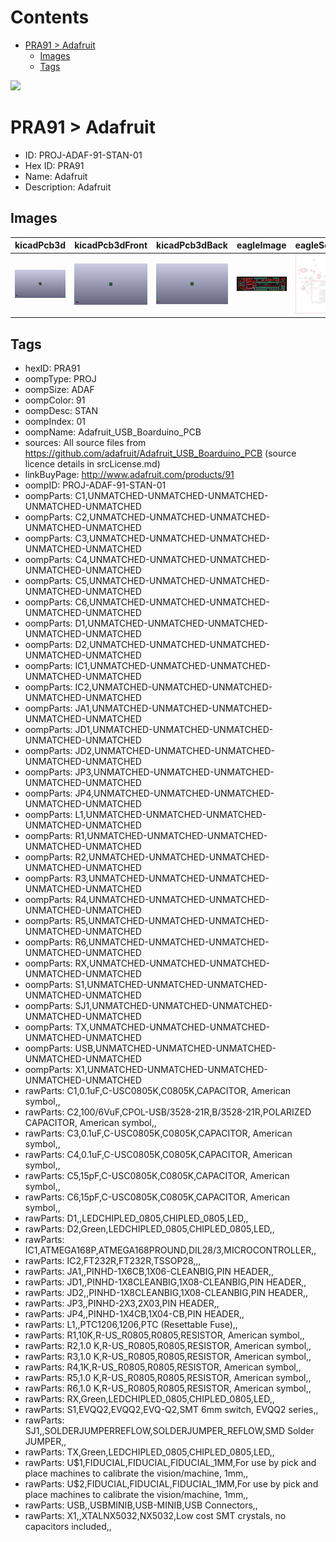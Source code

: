 



Contents
========

* [PRA91 > Adafruit](#pra91--adafruit)
	* [Images](#images)
	* [Tags](#tags)
  
![][im]
# PRA91 > Adafruit

- ID: PROJ-ADAF-91-STAN-01
- Hex ID: PRA91
- Name: Adafruit
- Description: Adafruit

## Images
  
  

|kicadPcb3d|kicadPcb3dFront|kicadPcb3dBack|eagleImage|eagleSchemImage|
| :---: | :---: | :---: | :---: | :---: |
|[![kicadPcb3d](kicadPcb3d_140.png)](kicadPcb3d.png)|[![kicadPcb3dFront](kicadPcb3dFront_140.png)](kicadPcb3dFront.png)|[![kicadPcb3dBack](kicadPcb3dBack_140.png)](kicadPcb3dBack.png)|[![eagleImage](eagleImage_140.png)](eagleImage.png)|[![eagleSchemImage](eagleSchemImage_140.png)](eagleSchemImage.png)|

## Tags

- hexID: PRA91
- oompType: PROJ
- oompSize: ADAF
- oompColor: 91
- oompDesc: STAN
- oompIndex: 01
- oompName: Adafruit_USB_Boarduino_PCB
- sources: All source files from https://github.com/adafruit/Adafruit_USB_Boarduino_PCB (source licence details in srcLicense.md)
- linkBuyPage: http://www.adafruit.com/products/91
- oompID: PROJ-ADAF-91-STAN-01
- oompParts: C1,UNMATCHED-UNMATCHED-UNMATCHED-UNMATCHED-UNMATCHED
- oompParts: C2,UNMATCHED-UNMATCHED-UNMATCHED-UNMATCHED-UNMATCHED
- oompParts: C3,UNMATCHED-UNMATCHED-UNMATCHED-UNMATCHED-UNMATCHED
- oompParts: C4,UNMATCHED-UNMATCHED-UNMATCHED-UNMATCHED-UNMATCHED
- oompParts: C5,UNMATCHED-UNMATCHED-UNMATCHED-UNMATCHED-UNMATCHED
- oompParts: C6,UNMATCHED-UNMATCHED-UNMATCHED-UNMATCHED-UNMATCHED
- oompParts: D1,UNMATCHED-UNMATCHED-UNMATCHED-UNMATCHED-UNMATCHED
- oompParts: D2,UNMATCHED-UNMATCHED-UNMATCHED-UNMATCHED-UNMATCHED
- oompParts: IC1,UNMATCHED-UNMATCHED-UNMATCHED-UNMATCHED-UNMATCHED
- oompParts: IC2,UNMATCHED-UNMATCHED-UNMATCHED-UNMATCHED-UNMATCHED
- oompParts: JA1,UNMATCHED-UNMATCHED-UNMATCHED-UNMATCHED-UNMATCHED
- oompParts: JD1,UNMATCHED-UNMATCHED-UNMATCHED-UNMATCHED-UNMATCHED
- oompParts: JD2,UNMATCHED-UNMATCHED-UNMATCHED-UNMATCHED-UNMATCHED
- oompParts: JP3,UNMATCHED-UNMATCHED-UNMATCHED-UNMATCHED-UNMATCHED
- oompParts: JP4,UNMATCHED-UNMATCHED-UNMATCHED-UNMATCHED-UNMATCHED
- oompParts: L1,UNMATCHED-UNMATCHED-UNMATCHED-UNMATCHED-UNMATCHED
- oompParts: R1,UNMATCHED-UNMATCHED-UNMATCHED-UNMATCHED-UNMATCHED
- oompParts: R2,UNMATCHED-UNMATCHED-UNMATCHED-UNMATCHED-UNMATCHED
- oompParts: R3,UNMATCHED-UNMATCHED-UNMATCHED-UNMATCHED-UNMATCHED
- oompParts: R4,UNMATCHED-UNMATCHED-UNMATCHED-UNMATCHED-UNMATCHED
- oompParts: R5,UNMATCHED-UNMATCHED-UNMATCHED-UNMATCHED-UNMATCHED
- oompParts: R6,UNMATCHED-UNMATCHED-UNMATCHED-UNMATCHED-UNMATCHED
- oompParts: RX,UNMATCHED-UNMATCHED-UNMATCHED-UNMATCHED-UNMATCHED
- oompParts: S1,UNMATCHED-UNMATCHED-UNMATCHED-UNMATCHED-UNMATCHED
- oompParts: SJ1,UNMATCHED-UNMATCHED-UNMATCHED-UNMATCHED-UNMATCHED
- oompParts: TX,UNMATCHED-UNMATCHED-UNMATCHED-UNMATCHED-UNMATCHED
- oompParts: USB,UNMATCHED-UNMATCHED-UNMATCHED-UNMATCHED-UNMATCHED
- oompParts: X1,UNMATCHED-UNMATCHED-UNMATCHED-UNMATCHED-UNMATCHED
- rawParts: C1,0.1uF,C-USC0805K,C0805K,CAPACITOR, American symbol,,
- rawParts: C2,100/6VuF,CPOL-USB/3528-21R,B/3528-21R,POLARIZED CAPACITOR, American symbol,,
- rawParts: C3,0.1uF,C-USC0805K,C0805K,CAPACITOR, American symbol,,
- rawParts: C4,0.1uF,C-USC0805K,C0805K,CAPACITOR, American symbol,,
- rawParts: C5,15pF,C-USC0805K,C0805K,CAPACITOR, American symbol,,
- rawParts: C6,15pF,C-USC0805K,C0805K,CAPACITOR, American symbol,,
- rawParts: D1,,LEDCHIPLED_0805,CHIPLED_0805,LED,,
- rawParts: D2,Green,LEDCHIPLED_0805,CHIPLED_0805,LED,,
- rawParts: IC1,ATMEGA168P,ATMEGA168PROUND,DIL28/3,MICROCONTROLLER,,
- rawParts: IC2,FT232R,FT232R,TSSOP28,,,
- rawParts: JA1,,PINHD-1X6CB,1X06-CLEANBIG,PIN HEADER,,
- rawParts: JD1,,PINHD-1X8CLEANBIG,1X08-CLEANBIG,PIN HEADER,,
- rawParts: JD2,,PINHD-1X8CLEANBIG,1X08-CLEANBIG,PIN HEADER,,
- rawParts: JP3,,PINHD-2X3,2X03,PIN HEADER,,
- rawParts: JP4,,PINHD-1X4CB,1X04-CB,PIN HEADER,,
- rawParts: L1,,PTC1206,1206,PTC (Resettable Fuse),,
- rawParts: R1,10K,R-US_R0805,R0805,RESISTOR, American symbol,,
- rawParts: R2,1.0 K,R-US_R0805,R0805,RESISTOR, American symbol,,
- rawParts: R3,1.0 K,R-US_R0805,R0805,RESISTOR, American symbol,,
- rawParts: R4,1K,R-US_R0805,R0805,RESISTOR, American symbol,,
- rawParts: R5,1.0 K,R-US_R0805,R0805,RESISTOR, American symbol,,
- rawParts: R6,1.0 K,R-US_R0805,R0805,RESISTOR, American symbol,,
- rawParts: RX,Green,LEDCHIPLED_0805,CHIPLED_0805,LED,,
- rawParts: S1,EVQQ2,EVQQ2,EVQ-Q2,SMT 6mm switch, EVQQ2 series,,
- rawParts: SJ1,,SOLDERJUMPERREFLOW,SOLDERJUMPER_REFLOW,SMD Solder JUMPER,,
- rawParts: TX,Green,LEDCHIPLED_0805,CHIPLED_0805,LED,,
- rawParts: U$1,FIDUCIAL,FIDUCIAL,FIDUCIAL_1MM,For use by pick and place machines to calibrate the vision/machine, 1mm,,
- rawParts: U$2,FIDUCIAL,FIDUCIAL,FIDUCIAL_1MM,For use by pick and place machines to calibrate the vision/machine, 1mm,,
- rawParts: USB,,USBMINIB,USB-MINIB,USB Connectors,,
- rawParts: X1,,XTALNX5032,NX5032,Low cost SMT crystals, no capacitors included,,



[im]: kicadPcb3d_450.png
